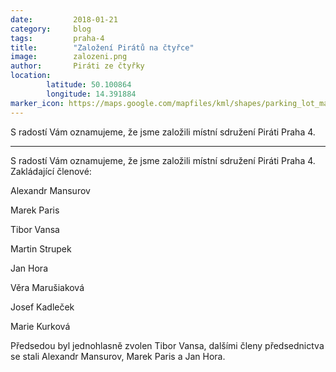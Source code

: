 ```yaml
---
date:         2018-01-21
category:     blog
tags:         praha-4
title:        "Založení Pirátů na čtyřce" 
image:        zalozeni.png
author:       Piráti ze čtyřky
location:
        latitude: 50.100864
        longitude: 14.391884
marker_icon: https://maps.google.com/mapfiles/kml/shapes/parking_lot_maps.png
---
```


S radostí Vám oznamujeme, že jsme založili místní sdružení Piráti Praha 4. 

----

S radostí Vám oznamujeme, že jsme založili místní sdružení Piráti Praha 4. Zakládající členové:

Alexandr Mansurov

Marek Paris

Tibor Vansa

Martin Strupek

Jan Hora

Věra Marušiaková

Josef Kadleček

Marie Kurková

Předsedou byl jednohlasně zvolen Tibor Vansa, dalšími členy předsednictva se stali Alexandr Mansurov, Marek Paris a Jan Hora.
